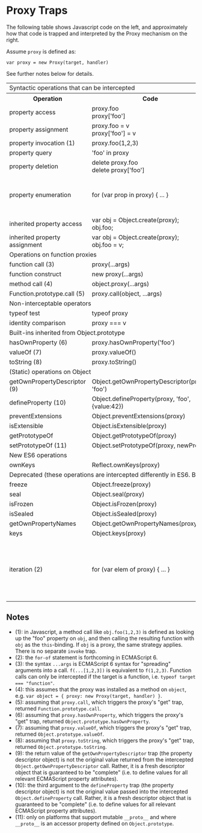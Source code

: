 # Proxy Traps

The following table shows Javascript code on the left, and approximately how that code is trapped and interpreted by the Proxy mechanism on the right.

Assume `proxy` is defined as:

    var proxy = new Proxy(target, handler)

See further notes below for details.

<table
  border="0"
  cellspacing="5"
  cellpadding="5">
  <tr>
    <td colspan="3">Syntactic operations that can be intercepted</td>
  </tr>
  <tr>
    <th>Operation</th>
    <th>Code</th>
    <th>Trapped as</th>
  </tr>
  <tr>
    <td>property access</td>
    <td>proxy.foo<br/>proxy['foo']</td>
    <td>handler.get(target, 'foo', proxy)</td>
  </tr>
  <tr>
    <td>property assignment</td>
    <td>proxy.foo = v<br/>proxy['foo'] = v</td>
    <td>handler.set(target, 'foo', v, proxy)</td>
  </tr>
  <tr>
    <td>property invocation (1)</td>
    <td>proxy.foo(1,2,3)</td>
    <td>handler.get(target, 'foo', proxy).apply(proxy, [1,2,3])</td>
  </tr>
  <tr>
    <td>property query</td>
    <td>'foo' in proxy</td>
    <td>handler.has(target, 'foo')</td>
  </tr>
  <tr>
    <td>property deletion</td>
    <td>delete proxy.foo<br/>delete proxy['foo']</td>
    <td>handler.deleteProperty(target, 'foo')</td>
  </tr>
  <tr>
    <td>property enumeration</td>
    <td>for (var prop in proxy) { ... }</td>
    <td><pre>var $props = handler.enumerate(target);
for (var $i = 0; i < $props.length; i++) {
  var prop = String($props[i]);
  ...
}</pre></td>
  </tr>
  <tr>
    <td>inherited property access</td>
    <td>var obj = Object.create(proxy);<br/>obj.foo;</td>
    <td>handler.get(target, 'foo', obj)</td>
  </tr>
  <tr>
    <td>inherited property assignment</td>
    <td>var obj = Object.create(proxy);<br/>obj.foo = v;</td>
    <td>handler.set(target, 'foo', v, obj)</td>
  </tr>
  <tr>
    <td colspan="3">Operations on function proxies</td>
  </tr>
  <tr>
    <td>function call (3)</td>
    <td>proxy(...args)</td>
    <td>handler.apply(target, undefined, args)</td>
  </tr>
  <tr>
    <td>function construct</td>
    <td>new proxy(...args)</td>
    <td>handler.construct(target, args)</td>
  </tr>
  <tr>
    <td>method call (4)</td>
    <td>object.proxy(...args)</td>
    <td>handler.apply(target, object, args)</td>
  </tr>
  <tr>
    <td>Function.prototype.call (5)</td>
    <td>proxy.call(object, ...args)</td>
    <td>handler.apply(target, object, args)</td>
  </tr>
  <tr>
    <td colspan="3">Non-interceptable operators</td>
  </tr>
  <tr>
    <td>typeof test</td>
    <td>typeof proxy</td>
    <td>(typeof target === "function") ? "function" : "object"</td>
  </tr>
  <tr>
    <td>identity comparison</td>
    <td>proxy === v</td>
    <td>proxy === v</td>
  </tr>
  <tr>
    <td colspan="3">Built-ins inherited from Object.prototype</td>
  </tr>
  <tr>
    <td>hasOwnProperty (6)</td>
    <td>proxy.hasOwnProperty('foo')</td>
    <td>handler.hasOwn(target, 'foo')</td>
  </tr>
  <tr>
    <td>valueOf (7)</td>
    <td>proxy.valueOf()</td>
    <td>target.valueOf()</td>
  </tr>
  <tr>
    <td>toString (8)</td>
    <td>proxy.toString()</td>
    <td>target.toString()</td>
  </tr>
  <tr>
    <td colspan="3">(Static) operations on Object</td>
  </tr>
  <tr>
    <td>getOwnPropertyDescriptor (9)</td>
    <td>Object.getOwnPropertyDescriptor(proxy, 'foo')</td>
    <td>handler.getOwnPropertyDescriptor(target, 'foo')</td>
  </tr>
  <tr>
    <td>defineProperty (10)</td>
    <td>Object.defineProperty(proxy, 'foo', {value:42})</td>
    <td>handler.defineProperty(target, 'foo', {value:42,writable:true,enumerable:true,configurable:true})</td>
  </tr>
  <tr>
    <td>preventExtensions</td>
    <td>Object.preventExtensions(proxy)</td>
    <td>handler.preventExtensions(target)</td>
  </tr>
  <tr>
    <td>isExtensible</td>
    <td>Object.isExtensible(proxy)</td>
    <td>handler.isExtensible(target)</td>
  </tr>
  <tr>
    <td>getPrototypeOf</td>
    <td>Object.getPrototypeOf(proxy)</td>
    <td>handler.getPrototypeOf(target)</td>
  </tr>
  <tr>
    <td>setPrototypeOf (11)</td>
    <td>Object.setPrototypeOf(proxy, newProto)</td>
    <td>handler.setPrototypeOf(target, newProto)</td>
  </tr>
  <tr>
    <td colspan="3">New ES6 operations</td>
  </tr>
  <tr>
    <td>ownKeys</td>
    <td>Reflect.ownKeys(proxy)</td>
    <td>handler.ownKeys(target)</td>
  </tr>
  <tr>
    <td colspan="3">Deprecated (these operations are intercepted differently in ES6. Below is how they are intercepted using this shim)</td>
  </tr>
  <tr>
    <td>freeze</td>
    <td>Object.freeze(proxy)</td>
    <td>handler.freeze(target)</td>
  </tr>
  <tr>
    <td>seal</td>
    <td>Object.seal(proxy)</td>
    <td>handler.seal(target)</td>
  </tr>
  <tr>
    <td>isFrozen</td>
    <td>Object.isFrozen(proxy)</td>
    <td>handler.isFrozen(target)</td>
  </tr>
  <tr>
    <td>isSealed</td>
    <td>Object.isSealed(proxy)</td>
    <td>handler.isSealed(target)</td>
  </tr>
  <tr>
    <td>getOwnPropertyNames</td>
    <td>Object.getOwnPropertyNames(proxy)</td>
    <td>handler.getOwnPropertyNames(target)</td>
  </tr>
  <tr>
    <td>keys</td>
    <td>Object.keys(proxy)</td>
    <td>handler.keys(target)</td>
  </tr>
  <tr>
    <td>iteration (2)</td>
    <td>for (var elem of proxy) { ... }</td>
    <td><pre>var $iterator = handler.iterate(target);
try {
  while (true) {
    var elem = $iterator.next();
    ...
  }
} catch (e) {
  if (e !== StopIteration) throw e;
}</pre></td>
  </tr>
</table>

## Notes

  * (1): in Javascript, a method call like `obj.foo(1,2,3)` is defined as looking up the "foo" property on `obj`, and then calling the resulting function with `obj` as the `this`-binding. If `obj` is a proxy, the same strategy applies. There is no separate `invoke` trap.
  * (2): the `for-of` statement is forthcoming in ECMAScript 6.
  * (3): the syntax `...args` is ECMAScript 6 syntax for "spreading" arguments into a call. `f(...[1,2,3])` is equivalent to `f(1,2,3)`. Function calls can only be intercepted if the target is a function, i.e. `typeof target === "function"`.
  * (4): this assumes that the proxy was installed as a method on `object`, e.g. `var object = { proxy: new Proxy(target, handler) }`.
  * (5): assuming that `proxy.call`, which triggers the proxy's "get" trap, returned `Function.prototype.call`.
  * (6): assuming that `proxy.hasOwnProperty`, which triggers the proxy's "get" trap, returned `Object.prototype.hasOwnProperty`.
  * (7): assuming that `proxy.valueOf`, which triggers the proxy's "get" trap, returned `Object.prototype.valueOf`.
  * (8): assuming that `proxy.toString`, which triggers the proxy's "get" trap, returned `Object.prototype.toString`.
  * (9): the return value of the `getOwnPropertyDescriptor` trap (the property descriptor object) is not the original value returned from the intercepted `Object.getOwnPropertyDescriptor` call. Rather, it is a fresh descriptor object that is guaranteed to be "complete" (i.e. to define values for all relevant ECMAScript property attributes).
  * (10): the third argument to the `defineProperty` trap (the property descriptor object) is not the original value passed into the intercepted `Object.defineProperty` call. Rather, it is a fresh descriptor object that is guaranteed to be "complete" (i.e. to define values for all relevant ECMAScript property attributes).
  * (11): only on platforms that support mutable `__proto__` and where `__proto__` is an accessor property defined on `Object.prototype`.
